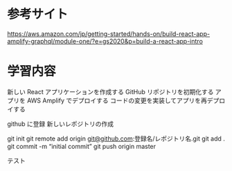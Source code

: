 # 参考サイト

https://aws.amazon.com/jp/getting-started/hands-on/build-react-app-amplify-graphql/module-one/?e=gs2020&p=build-a-react-app-intro

# 学習内容

新しい React アプリケーションを作成する
GitHub リポジトリを初期化する
アプリを AWS Amplify でデプロイする
コードの変更を実装してアプリを再デプロイする

github に登録
新しいレポジトリの作成

git init
git remote add origin git@github.com:登録名/レポジトリ名.git
git add .
git commit -m “initial commit”
git push origin master

テスト
